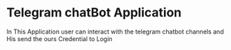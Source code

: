 # Telegram chatBot Application
In This Application user can interact with the telegram chatbot channels and His send the ours Credential to Login